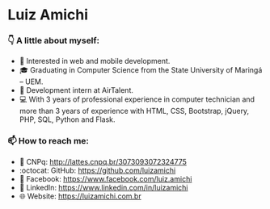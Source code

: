 # Luiz Amichi

### :point_down: A little about myself:

- :mag_right: Interested in web and mobile development.
- :mortar_board: Graduating in Computer Science from the State University of Maringá – UEM.
- :briefcase: Development intern at AirTalent.
- :computer: With 3 years of professional experience in computer technician and more than 3 years of experience with HTML, CSS, Bootstrap, jQuery, PHP, SQL, Python and Flask.

### :mailbox: How to reach me:

- :microscope: CNPq: http://lattes.cnpq.br/3073093072324775
- :octocat: GitHub: https://github.com/luizamichi
- :blue_book: Facebook: https://www.facebook.com/luiz.amichi
- :necktie: LinkedIn: https://www.linkedin.com/in/luizamichi
- :globe_with_meridians: Website: https://luizamichi.com.br